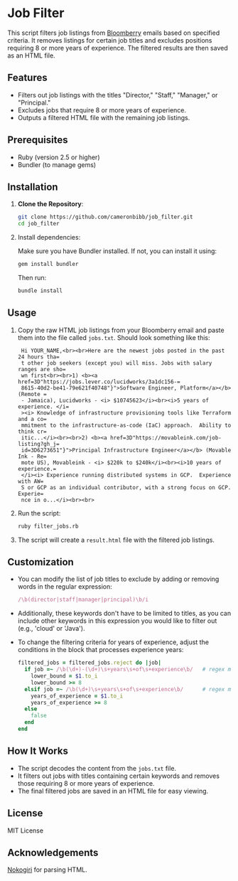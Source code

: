 # Job Filter

This script filters job listings from [Bloomberry](https://bloomberry.com/remote-jobs/?utm_source=recommendation&utm_campaign=newsletter_recommendation) emails based on specified criteria. It removes listings for certain job titles and excludes positions requiring 8 or more years of experience. The filtered results are then saved as an HTML file.

## Features

- Filters out job listings with the titles "Director," "Staff," "Manager," or "Principal."
- Excludes jobs that require 8 or more years of experience.
- Outputs a filtered HTML file with the remaining job listings.

## Prerequisites

- Ruby (version 2.5 or higher)
- Bundler (to manage gems)

## Installation

1. **Clone the Repository**:

   ```bash
   git clone https://github.com/cameronbibb/job_filter.git
   cd job_filter
   ```

2. Install dependencies:

   Make sure you have Bundler installed. If not, you can install it using:

   ```bash
   gem install bundler
   ```

   Then run:

   ```bash
   bundle install
   ```

## Usage

1. Copy the raw HTML job listings from your Bloomberry email and paste them into the file called `jobs.txt`. Should look something like this:
   ```text
    Hi YOUR_NAME,<br><br>Here are the newest jobs posted in the past 24 hours tha=
    t other job seekers (except you) will miss. Jobs with salary ranges are sho=
    wn first<br><br>1) <b><a href=3D"https://jobs.lever.co/lucidworks/3a1dc156-=
    8615-40d2-be41-79e621f40748"}">Software Engineer, Platform</a></b> (Remote =
    - Jamaica), Lucidworks - <i> $10745623</i><br><i>5 years of experience. </i=
    ><i> Knowledge of infrastructure provisioning tools like Terraform and a co=
    mmitment to the infrastructure-as-code (IaC) approach.  Ability to think cr=
    itic...</i><br><br>2) <b><a href=3D"https://movableink.com/job-listing?gh_j=
    id=3D6273651"}">Principal Infrastructure Engineer</a></b> (Movable Ink - Re=
    mote US), Movableink - <i> $220k to $240k</i><br><i>10 years of experience.=
    </i><i> Experience running distributed systems in GCP.  Experience with AW=
    S or GCP as an individual contributor, with a strong focus on GCP.  Experie=
    nce in o...</i><br><br>
   ```
2. Run the script:
   ```bash
   ruby filter_jobs.rb
   ```
3. The script will create a `result.html` file with the filtered job listings.

## Customization

- You can modify the list of job titles to exclude by adding or removing words in the regular expression:

  ```ruby
  /\b(director|staff|manager|principal)\b/i
  ```

- Additionally, these keywords don't have to be limited to titles, as you can include other keywords in this expression you would like to filter out (e.g., 'cloud' or 'Java').
- To change the filtering criteria for years of experience, adjust the conditions in the block that processes experience years:
  ```ruby
  filtered_jobs = filtered_jobs.reject do |job|
    if job =~ /\b(\d+)-(\d+)\s+years\s+of\s+experience\b/   # regex matching range of years
      lower_bound = $1.to_i
      lower_bound >= 8
    elsif job =~ /\b(\d+)\s+years\s+of\s+experience\b/      # regex matching specific year
      years_of_experience = $1.to_i
      years_of_experience >= 8
    else
      false
    end
  end
  ```

## How It Works

- The script decodes the content from the `jobs.txt` file.
- It filters out jobs with titles containing certain keywords and removes those requiring 8 or more years of experience.
- The final filtered jobs are saved in an HTML file for easy viewing.

## License

MIT License

## Acknowledgements

[Nokogiri](https://nokogiri.org/) for parsing HTML.
